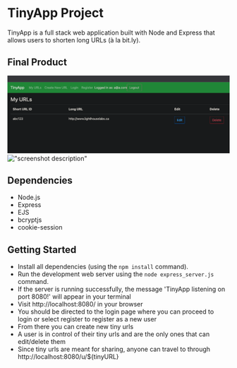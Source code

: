 

# TinyApp Project

TinyApp is a full stack web application built with Node and Express that allows users to shorten long URLs (à la bit.ly).

## Final Product

!["Home Page of TinyApp displaying a user's list of TinyURLs"](https://github.com/stephen-fraser/tiny_app/blob/main/docs/urls-page.png?raw=true)
!["screenshot description"](#)

## Dependencies

- Node.js
- Express
- EJS
- bcryptjs
- cookie-session

## Getting Started

- Install all dependencies (using the `npm install` command).
- Run the development web server using the `node express_server.js` command.
- If the server is running successfully, the message 'TinyApp listening on port 8080!' will appear in your terminal
- Visit http://localhost:8080/ in your browser
- You should be directed to the login page where you can proceed to login or select register to register as a new user
- From there you can create new tiny urls 
- A user is in control of their tiny urls and are the only ones that can edit/delete them
- Since tiny urls are meant for sharing, anyone can travel to through http://localhost:8080/u/${tinyURL} 

